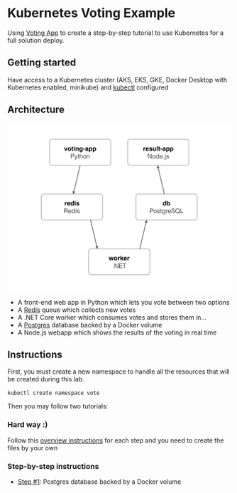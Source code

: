 Kubernetes Voting Example
=========

Using [Voting App](https://github.com/dockersamples/example-voting-app) to create a step-by-step tutorial to use Kubernetes for a full solution deploy.

Getting started
---------------

Have access to a Kubernetes cluster (AKS, EKS, GKE, Docker Desktop with Kubernetes enabled, minikube) and [kubectl](https://kubernetes.io/docs/tasks/tools/install-kubectl/) configured

Architecture
-----

![Architecture diagram](/files/architecture.png)

* A front-end web app in Python which lets you vote between two options
* A [Redis](https://hub.docker.com/_/redis/) queue which collects new votes
* A .NET Core worker which consumes votes and stores them in…
* A [Postgres](https://hub.docker.com/_/postgres/) database backed by a Docker volume
* A Node.js webapp which shows the results of the voting in real time

Instructions
-----
First, you must create a new namespace to handle all the resources that will be created during this lab.

```
kubectl create namespace vote
```
Then you may follow two tutorials:
### Hard way :)
Follow this [overview instructions](/tutorials/hard-way-tutorial.md) for each step and you need to create the files by your own

### Step-by-step instructions
- [Step #1](/tutorials/step1-instructions.md): Postgres database backed by a Docker volume
